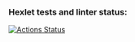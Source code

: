 ### Hexlet tests and linter status:
[![Actions Status](https://github.com/kava13/frontend-project-lvl1/workflows/hexlet-check/badge.svg)](https://github.com/kava13/frontend-project-lvl1/actions)